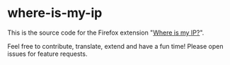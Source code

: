 # where-is-my-ip
This is the source code for the Firefox extension "[Where is my IP?](https://addons.mozilla.org/de/firefox/addon/where-is-my-ip/)".

Feel free to contribute, translate, extend and have a fun time!
Please open issues for feature requests.